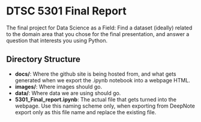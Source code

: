 # DTSC 5301 Final Report

The final project for Data Science as a Field: Find a dataset (ideally) related to the domain area that you chose for the final presentation, and answer a question that interests you using Python.

## Directory Structure

- **docs/**: Where the github site is being hosted from, and what gets generated when we export the .ipynb notebook into a webpage HTML.
- **images/**: Where images should go.
- **data/**: Where data we are using should go.
- **5301_Final_report.ipynb**: The actual file that gets turned into the webpage. Use this naming scheme only, when exporting from DeepNote export only as this file name and replace the existing file.
